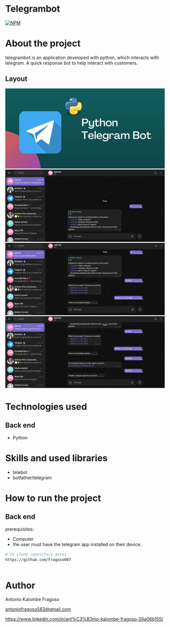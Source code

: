 # Telegrambot
[![NPM](https://img.shields.io/npm/l/react)](https://github.com/Fragoso007/Telegrambot/blob/main/LICENSE)

# About the project


telegrambot is an application developed with python, which interacts with telegram. A quick response bot to help interact with customers.

## Layout
![Mobile 1](https://github.com/Fragoso007/Telegrambot/blob/main/Python-Telegram-Bot.jpg) ![Mobile 2](https://github.com/Fragoso007/Telegrambot/blob/main/telegrambot.png)
![Mobile 3](https://github.com/Fragoso007/Telegrambot/blob/main/telegrambot1.png)
![Mobile 4](https://github.com/Fragoso007/Telegrambot/blob/main/telegrambot2.png)


# Technologies used
## Back end
- Python

# Skills and used libraries
- telebot
- botfather/telegram


# How to run the project

## Back end
prerequisites: 
- Computer
- the user must have the telegram app installed on their device.

```bash
# to clone repository acess
https://github.com/Fragoso007
 
```

# Author

Antonio Kalombe Fragoso

antoniofragoso583@gmail.com


https://www.linkedin.com/in/ant%C3%B3nio-kalombe-fragoso-26a06b155/
